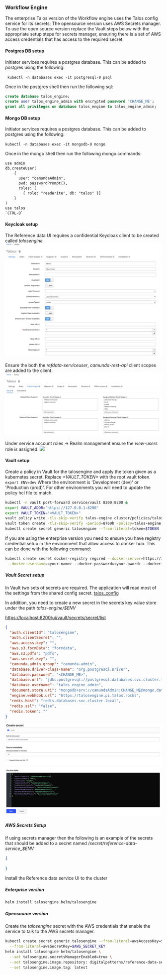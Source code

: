 ### Workflow Engine

The enterprise Talos version of the Workflow engine uses the Talos config service for its secrets; The opensource
version uses AWS Secrets manager. To use the open source version replace the Vault steps below with the appropriate
setup steps for secrets manager, ensuring there is a set of AWS access credentials that has access to the required 
secret.


#### Postgres DB setup

Initiator services requires a postgres database. This can be added to postgres using the following:

` kubectl -n databases exec -it postgresql-0 psql`

Once in the postgres shell then run the following sql:

```sql
create database talos_engine;
create user talos_engine_admin with encrypted password 'CHANGE_ME';
grant all privileges on database talos_engine to talos_engine_admin;
```

#### Mongo DB setup

Initiator services requires a postgres database. This can be added to postgres using the following:

`kubectl -n databases exec -it mongodb-0 mongo`

Once in the mongo shell then run the following mongo commands:

```mongojs
use admin
db.createUser(
    {
      user: "camundaAdmin",
      pwd: passwordPrompt(),
      roles: [
        { role: "readWrite", db: "talos" }]
    }
)
use talos
`CTRL-D`
```


#### Keycloak setup

The Reference data UI requires a confidential Keycloak client to be created called *talosengine*
![](../images/talosui/keycloak_client1.png)

Ensure the both the *refdata-serviceuser*, *camunda-rest-api* client scopes are added to the client.
![](../images/talosui/keycloak_client2.png)

Under service account roles -> Realm management ensure the *view-users* role is assigned.
![](../images/talosui/keycloak_client3.png)


#### Vault setup

Create a policy in Vault for the talosengine and apply the token given as a kubernetes secret. 
Replace *<VAULT_TOKEN>* with the root vault token. `export ENV=dev` Where the environment is 'Development (dev)' or 
'Production (prod)'. For other environments you will need to update the policy hcl file to match.

```bash
kubectl -n vault port-forward service/vault 8200:8200 &
export VAULT_ADDR="https://127.0.0.1:8200"
export VAULT_TOKEN="<VAULT_TOKEN>"
vault policy write -tls-skip-verify talos-engine cluster/policies/talos-engine-${ENV}.hcl
vault token create -tls-skip-verify -period=8760h -policy=talos-engine -explicit-max-ttl=8760h
kubectl create secret generic talosengine --from-literal=token=$TOKEN
```


If you are using the enterprise version you need to ensure you have registry credential setup in the environment that
allow access to docker hub. This can be done with the following command:

```bash
kubectl create secret docker-registry regcred --docker-server=https://index.docker.io/v1/ \
 --docker-username=<your-name> --docker-password=<your-pword> --docker-email=<your-email>
```

##### Vault Secret setup

In Vault two sets of secrets are required. The application will read most of the settings from the shared config secret.
[talos_config](talos_config.md)

In addition, you need to create a new secret in the secrets key value store under the path
*talos-engine/$ENV* 

[https://localhost:8200/ui/vault/secrets/secret/list](https://localhost:8200/ui/vault/secrets/secret/list)

```json
{
  "auth.clientId": "talosengine",
  "auth.clientSecret": "",
  "aws.access.key": "",
  "aws.s3.formData": "formdata",
  "aws.s3.pdfs": "pdfs",
  "aws.secret.key": "",
  "camunda.admin.group": "camunda-admin",
  "database.driver-class-name": "org.postgresql.Driver",
  "database.password": "<CHANGE_ME>",
  "database.url": "jdbc:postgresql://postgresql.databases.svc.cluster.local:5432/talos_engine?sslmode=prefer&currentSchema=public",
  "database.username": "talos_engine_admin",
  "document.store.uri": "mongodb+srv://camundaAdmin:CHANGE_ME@mongo.databases.svc.cluster.local/talos?retryWrites=true&w=majority",
  "engine.webhook.url": "https://talosengine.pi.talos.rocks",
  "redis.host": "redis.databases.svc.cluster.local",
  "redis.ssl": "false",
  "redis.token": ""
}
```


![](../images/refdataui/reference-secret.png)


##### AWS Secrets Setup

If using secrets manager then the following is an example of the secrets that should be added to a secret named
*/secret/reference-data-service_$ENV*

```json
{

}
```


Install the Reference data service UI to the cluster

##### Enterprise version

```bash
helm install talosengine helm/talosengine
```

##### Opensource version

Create the *talosengine* secret with the AWS credentials that enable the service to talk to the AWS secrets 
manager.

```bash
kubectl create secret generic talosengine --from-literal=awsAccessKey=$AWS_ACCESS_KEY \
  --from-literal=awsSecretKey=$AWS_SECRET_KEY
helm install talosengine helm/talosengine \
  --set talosengine.secretsManagerEnabled=true \
  --set talosengine.image.repository: digitalpatterns/reference-data-service \
  --set talosengine.image.tag: latest
```



